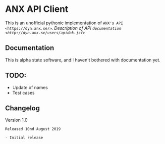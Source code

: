 ANX API Client
==============
This is an unofficial pythonic implementation of
`ANX's API <https://dyn.anx.se/>`_. Description of API `documentation <http://dyn.anx.se/users/apidok.jsf>`_

Documentation
-------------
This is alpha state software, and I haven't bothered with documentation yet.

TODO:
-----
* Update of names
* Test cases

Changelog
---------
Version 1.0
~~~~~~~~~~~
Released 10nd August 2019

- Initial release
